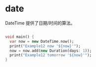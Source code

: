 # date

DateTime 提供了日期/时间的算法。

```dart

void main() {
  var now = new DateTime.now();
  print("Example12 now '${now}'");
  now = now.add(new Duration(days: 1));
  print("Example12 tomorrow '${now}'");
}
```
